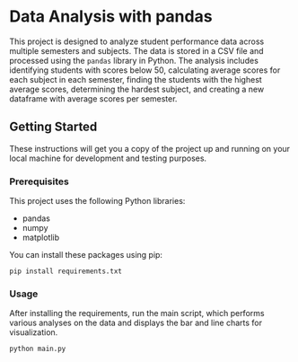 # Data Analysis with pandas
This project is designed to analyze student performance data across multiple semesters and subjects. The data is stored in a CSV file and processed using the `pandas` library in Python. The analysis includes identifying students with scores below 50, calculating average scores for each subject in each semester, finding the students with the highest average scores, determining the hardest subject, and creating a new dataframe with average scores per semester.
## Getting Started
These instructions will get you a copy of the project up and running on your local machine for development and testing purposes.
### Prerequisites
This project uses the following Python libraries:
- pandas
- numpy
- matplotlib

You can install these packages using pip:

`pip install requirements.txt`

### Usage
After installing the requirements, run the main script, which performs various analyses on the data and displays the bar and line charts for visualization.

`python main.py`